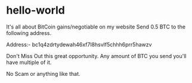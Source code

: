 # hello-world
It's all about
   BitCoin gains/negotiable on my website
Send 0.5 BTC to the following address.

Address:-
    bc1q4zdrtydewah46xf7l8hsvlf5chhh6prr5hawzv




Don't Miss Out this great opportunity.
Any amount of BTC you send you'll have multiple of it.

No Scam or anything like that.

